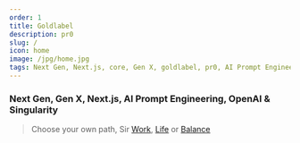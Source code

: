 ```yaml
---
order: 1
title: Goldlabel 
description: pr0
slug: /
icon: home
image: /jpg/home.jpg
tags: Next Gen, Next.js, core, Gen X, goldlabel, pr0, AI Prompt Engineering, ChatGPT, OpenAI, Singularity
---
```

### Next Gen, Gen X, Next.js, AI Prompt Engineering, OpenAI & Singularity

> Choose your own path, Sir [Work](/work), [Life](/life) or [Balance](/balance)